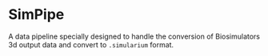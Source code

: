 # SimPipe

A data pipeline specially designed to handle the conversion of Biosimulators 3d output data and convert to `.simularium` format.

